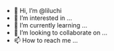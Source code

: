 - 👋 Hi, I’m @liluchi
- 👀 I’m interested in ...
- 🌱 I’m currently learning ...
- 💞️ I’m looking to collaborate on ...
- 📫 How to reach me ...

<!---
liluchi/liluchi is a ✨ special ✨ repository because its `README.md` (this file) appears on your GitHub profile.
You can click the Preview link to take a look at your changes.
--->
